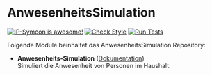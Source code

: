 # AnwesenheitsSimulation

[![IP-Symcon is awesome!](https://img.shields.io/badge/IP--Symcon-5.0-blue.svg)](https://www.symcon.de)
[![Check Style](https://github.com/symcon/AnwesenheitsSimulation/workflows/Check%20Style/badge.svg)](https://github.com/symcon/AnwesenheitsSimulation/actions)
[![Run Tests](https://github.com/symcon/AnwesenheitsSimulation/workflows/Run%20Tests/badge.svg)](https://github.com/symcon/AnwesenheitsSimulation/actions)

Folgende Module beinhaltet das AnwesenheitsSimulation Repository:

- __Anwesenheits-Simulation__ ([Dokumentation](https://www.symcon.de/de/service/dokumentation/modulreferenz/anwesenheitssimulation))  
	Simuliert die Anwesenheit von Personen im Haushalt.
